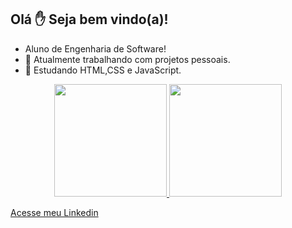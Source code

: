 ## Olá ✋ Seja bem vindo(a)!
- Aluno de Engenharia de Software! 
- 🔭 Atualmente trabalhando com projetos pessoais.
- 🌱 Estudando HTML,CSS e JavaScript.

<div align="center">
  <a href="https://github.com/DomMarques">
  <img height="180em" src="https://github-readme-stats.vercel.app/api?username=DomMarques&show_icons=true&theme=dark&include_all_commits=true&count_private=true"/>
  <img height="180em" src="https://github-readme-stats.vercel.app/api/top-langs/?username=DomMarques&layout=compact&langs_count=7&theme=dark"/>
</div>
  
[Acesse meu Linkedin](https://www.linkedin.com/in/douglas-marques-de-melo-083712209/)
